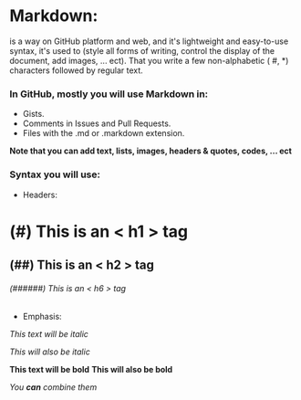 # Markdown: 
is a way on GitHub platform and web, and it's lightweight and easy-to-use syntax, it's used to (style all forms of writing, control the display of the document, add images, ... ect). That you write a few non-alphabetic ( #, *) characters followed by regular text.
### In GitHub, mostly you will use Markdown in:
- Gists.
- Comments in Issues and Pull Requests.
- Files with the .md or .markdown extension.

**Note that you can add text, lists, images, headers & quotes, codes, ... ect**
###  Syntax you will use:
- Headers:
# (#) This is an < h1 > tag
## (##) This is an < h2 > tag
###### (######) This is an < h6 > tag

- Emphasis:

*This text will be italic*

_This will also be italic_

**This text will be bold**
__This will also be bold__

_You **can** combine them_
